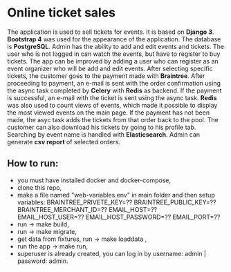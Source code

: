 # Online ticket sales

The application is used to sell tickets for events. It is based on **Django 3**. **Bootstrap 4** was used for the appearance of the application. 
The database is **PostgreSQL**.
Admin has the ability to add and edit events and tickets. The user who is not logged in can watch the events, but have to register to buy tickets.
The app can be improved by adding a user who can register as an event organizer who will be add and edit events.
After selecting specific tickets, the customer goes to the payment made with **Braintree**.
After proceeding to payment, an e-mail is sent with the order confirmation using the async task completed by **Celery** with **Redis** as backend.
If the payment is successful, an e-mail with the ticket is sent using the async task. **Redis** was also used to count views of events, which made it possible to display the most viewed events on the main page.
If the payment has not been made, the asyc task adds the tickets from that order back to the pool.
The customer can also download his tickets by going to his profile tab. Searching by event name is handled with **Elasticsearch**.
Admin can generate **csv report** of selected orders.


## How to run:
- you must have installed docker and docker-compose,
- clone this repo,
- make a file named "web-variables.env" in main folder and then setup variables:
BRAINTREE_PRIVETE_KEY=??
BRAINTREE_PUBLIC_KEY=??
BRAINTREE_MERCHANT_ID=??
EMAIL_HOST=??
EMAIL_HOST_USER=??
EMAIL_HOST_PASSWORD=??
EMAIL_PORT=??
- run -> make build,
- run -> make migrate,
- get data from fixtures, run -> make loaddata ,
- run the app -> make run,
- superuser is already created, you can log in by username: admin | password: admin.
